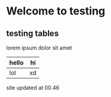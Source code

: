 # Welcome to testing
## testing tables
lorem ipsum dolor sit amet

| hello | hi |
| --- | --- |
| lol | xd |


site updated at 00.46
